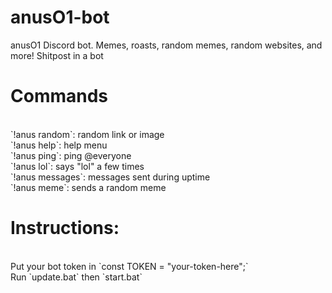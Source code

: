 # anusO1-bot
anusO1 Discord bot. Memes, roasts, random memes, random websites, and more! Shitpost in a bot<p>
  <h1>Commands</h1><br>
  `!anus random`: random link or image <br>
  `!anus help`: help menu <br>
  `!anus ping`: ping @everyone<br>
  `!anus lol`: says "lol" a few times<br>
  `!anus messages`: messages sent during uptime<br>
`!anus meme`: sends a random meme<br>
<p>
  <h1>Instructions:</h1><br>
  Put your bot token in `const TOKEN = "your-token-here";`<br>
  Run `update.bat` then `start.bat`<br>
